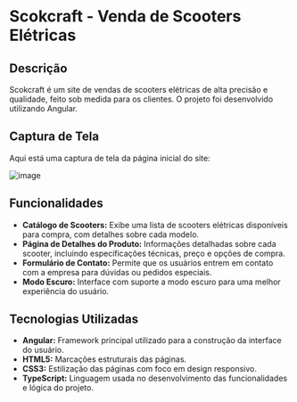 # Scokcraft - Venda de Scooters Elétricas

## Descrição

Scokcraft é um site de vendas de scooters elétricas de alta precisão e qualidade, feito sob medida para os clientes. O projeto foi desenvolvido utilizando Angular.

## Captura de Tela

Aqui está uma captura de tela da página inicial do site:

![image](https://github.com/user-attachments/assets/7fadcf11-2522-4ec9-945c-773c04753a12)


## Funcionalidades

- **Catálogo de Scooters:** Exibe uma lista de scooters elétricas disponíveis para compra, com detalhes sobre cada modelo.
- **Página de Detalhes do Produto:** Informações detalhadas sobre cada scooter, incluindo especificações técnicas, preço e opções de compra.
- **Formulário de Contato:** Permite que os usuários entrem em contato com a empresa para dúvidas ou pedidos especiais.
- **Modo Escuro:** Interface com suporte a modo escuro para uma melhor experiência do usuário.

## Tecnologias Utilizadas

- **Angular:** Framework principal utilizado para a construção da interface do usuário.
- **HTML5:** Marcações estruturais das páginas.
- **CSS3:** Estilização das páginas com foco em design responsivo.
- **TypeScript:** Linguagem usada no desenvolvimento das funcionalidades e lógica do projeto.

